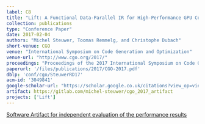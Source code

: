```yaml
---
label: C8
title: "Lift: A Functional Data-Parallel IR for High-Performance GPU Code Generation"
collection: publications
type: "Conference Paper"
date: 2017-02-04
authors: "Michel Steuwer, Toomas Remmelg, and Christophe Dubach"
short-venue: CGO
venue: "International Symposium on Code Generation and Optimization"
venue-url: "http://www.cgo.org/2017/"
proceedings: "Proceedings of the 2017 International Symposium on Code Generation and Optimization, CGO 2017, Austin, TX, USA, February 4-8, 2017"
paperurl: '/files/publications/2017/CGO-2017.pdf'
dblp: 'conf/cgo/SteuwerRD17'
acm-id: '3049841'
google-scholar-url: "https://scholar.google.co.uk/citations?view_op=view_citation&hl=en&user=XdXJRZEAAAAJ&citation_for_view=XdXJRZEAAAAJ:M3ejUd6NZC8C"
artifact: https://gitlab.com/michel-steuwer/cgo_2017_artifact
projects: ['Lift']
---
```


<a href="https://gitlab.com/michel-steuwer/cgo_2017_artifact" style="margin-right:1em">
<span class="fa-stack fa-1x"><i class="fa fa-bar-chart fa-stack-1x fa-flip-horizontal" style="left:-.1em;top:-.1em"></i>
<span class="fa fa-stack-2x"><i class="fa fa-search" aria-hidden="true"></i></span></span>
Software Artifact for independent evaluation of the performance results</a>
